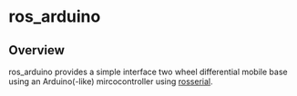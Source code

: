 ros_arduino
===========
## Overview ##
ros_arduino provides a simple interface two wheel differential mobile base using an Arduino(-like) mircocontroller using [rosserial](https://github.com/ros-drivers/rosserial).
